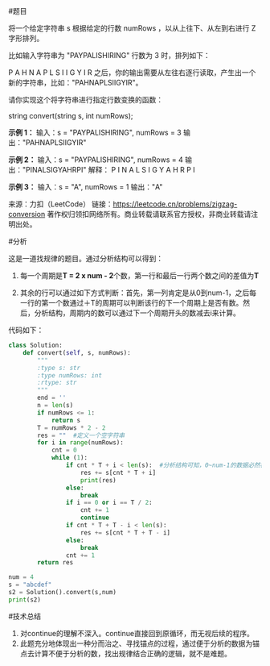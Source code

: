 #题目

将一个给定字符串 s 根据给定的行数 numRows ，以从上往下、从左到右进行 Z 字形排列。

比如输入字符串为 "PAYPALISHIRING" 行数为 3 时，排列如下：

P   A   H   N
A P L S I I G
Y   I   R
之后，你的输出需要从左往右逐行读取，产生出一个新的字符串，比如："PAHNAPLSIIGYIR"。

请你实现这个将字符串进行指定行数变换的函数：

string convert(string s, int numRows);
 

**示例 1：**
输入：s = "PAYPALISHIRING", numRows = 3
输出："PAHNAPLSIIGYIR"

**示例 2：**
输入：s = "PAYPALISHIRING", numRows = 4
输出："PINALSIGYAHRPI"
解释：
P     I    N
A   L S  I G
Y A   H R
P     I

**示例 3：**
输入：s = "A", numRows = 1
输出："A"

来源：力扣（LeetCode）
链接：https://leetcode.cn/problems/zigzag-conversion
著作权归领扣网络所有。商业转载请联系官方授权，非商业转载请注明出处。


#分析

这是一道找规律的题目。通过分析结构可以得到：
1. 每一个周期是**T = 2 x num - 2**个数，第一行和最后一行两个数之间的差值为**T**

2. 其余的行可以通过如下方式判断：首先，第一列肯定是从0到num-1，之后每一行的第一个数通过＋T的周期可以判断该行的下一个周期上是否有数。然后，分析结构，周期内的数可以通过下一个周期开头的数减去i来计算。
   
代码如下：

~~~python
class Solution:
    def convert(self, s, numRows):
        """
        :type s: str
        :type numRows: int
        :rtype: str
        """
        end = ''
        n = len(s)
        if numRows <= 1:
            return s
        T = numRows * 2 - 2
        res = ""  #定义一个空字符串
        for i in range(numRows):
            cnt = 0
            while (1):
                if cnt * T + i < len(s):  #分析结构可知，0~num-1的数据必然在第一列
                    res += s[cnt * T + i]
                    print(res)
                else:
                    break
                if i == 0 or i == T / 2:
                    cnt += 1
                    continue
                if cnt * T + T - i < len(s):
                    res += s[cnt * T + T - i]
                else:
                    break
                cnt += 1
        return res

num = 4
s = "abcdef"
s2 = Solution().convert(s,num)
print(s2)
~~~

#技术总结

1. 对continue的理解不深入。continue直接回到原循环，而无视后续的程序。
2. 此题充分地体现出一种分而治之、寻找锚点的过程，通过便于分析的数据为锚点去计算不便于分析的数，找出规律结合正确的逻辑，就不是难题。